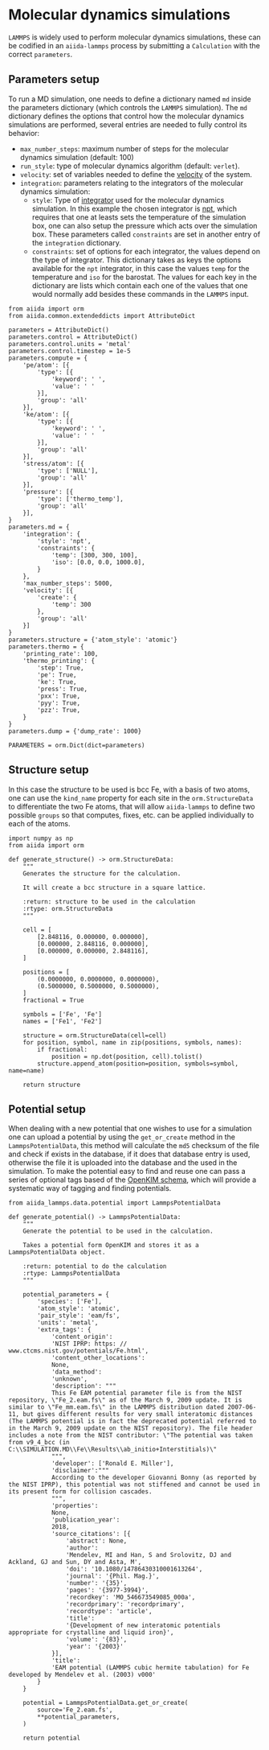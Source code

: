 # Molecular dynamics simulations

``LAMMPS`` is widely used to perform molecular dynamics simulations, these can be codified in an ``aiida-lammps`` process by submitting a ``Calculation`` with the correct ``parameters``.

## Parameters setup
To run a MD simulation, one needs to define a dictionary named ``md`` inside the parameters dictionary (which controls the ``LAMMPS`` simulation). The ``md`` dictionary defines the options that control how the molecular dynamics simulations are performed, several entries are needed to fully control its behavior:
* ``max_number_steps``: maximum number of steps for the molecular dynamics simulation (default: 100)
* ``run_style``: type of molecular dynamics algorithm (default: ``verlet``).
* ``velocity``: set of variables needed to define the [velocity](https://docs.lammps.org/velocity.html) of the system.
* ``integration``: parameters relating to the integrators of the molecular dynamics simulation:
    - ``style``: Type of [integrator](https://docs.lammps.org/fixes.html) used for the molecular dynamics simulation. In this example the chosen integrator is [npt](https://docs.lammps.org/fix_nh.html#fix-npt-command), which requires that one at leasts sets the temperature of the simulation box, one can also setup the pressure which acts over the simulation box. These parameters called ``constraints`` are set in another entry of the ``integration`` dictionary.
    - ``constraints``: set of options for each integrator, the values depend on the type of integrator. This dictionary takes as keys the options available for the ``npt`` integrator, in this case the values ``temp`` for the temperature and ``iso`` for the barostat. The values for each key in the dictionary are lists which contain each one of the values that one would normally add besides these commands in the ``LAMMPS`` input.

```{code-block} python
from aiida import orm
from aiida.common.extendeddicts import AttributeDict

parameters = AttributeDict()
parameters.control = AttributeDict()
parameters.control.units = 'metal'
parameters.control.timestep = 1e-5
parameters.compute = {
    'pe/atom': [{
        'type': [{
            'keyword': ' ',
            'value': ' '
        }],
        'group': 'all'
    }],
    'ke/atom': [{
        'type': [{
            'keyword': ' ',
            'value': ' '
        }],
        'group': 'all'
    }],
    'stress/atom': [{
        'type': ['NULL'],
        'group': 'all'
    }],
    'pressure': [{
        'type': ['thermo_temp'],
        'group': 'all'
    }],
}
parameters.md = {
    'integration': {
        'style': 'npt',
        'constraints': {
            'temp': [300, 300, 100],
            'iso': [0.0, 0.0, 1000.0],
        }
    },
    'max_number_steps': 5000,
    'velocity': [{
        'create': {
            'temp': 300
        },
        'group': 'all'
    }]
}
parameters.structure = {'atom_style': 'atomic'}
parameters.thermo = {
    'printing_rate': 100,
    'thermo_printing': {
        'step': True,
        'pe': True,
        'ke': True,
        'press': True,
        'pxx': True,
        'pyy': True,
        'pzz': True,
    }
}
parameters.dump = {'dump_rate': 1000}

PARAMETERS = orm.Dict(dict=parameters)
```

## Structure setup
In this case the structure to be used is bcc Fe, with a basis of two atoms, one can use the ``kind_name`` property for each site in the ``orm.StructureData`` to differentiate the two Fe atoms, that will allow ``aiida-lammps`` to define two possible ``groups`` so that computes, fixes, etc. can be applied individually to each of the atoms.

```{code-block} python
import numpy as np
from aiida import orm

def generate_structure() -> orm.StructureData:
    """
    Generates the structure for the calculation.

    It will create a bcc structure in a square lattice.

    :return: structure to be used in the calculation
    :rtype: orm.StructureData
    """

    cell = [
        [2.848116, 0.000000, 0.000000],
        [0.000000, 2.848116, 0.000000],
        [0.000000, 0.000000, 2.848116],
    ]

    positions = [
        (0.0000000, 0.0000000, 0.0000000),
        (0.5000000, 0.5000000, 0.5000000),
    ]
    fractional = True

    symbols = ['Fe', 'Fe']
    names = ['Fe1', 'Fe2']

    structure = orm.StructureData(cell=cell)
    for position, symbol, name in zip(positions, symbols, names):
        if fractional:
            position = np.dot(position, cell).tolist()
        structure.append_atom(position=position, symbols=symbol, name=name)

    return structure
```


## Potential setup
When dealing with a new potential that one wishes to use for a simulation one can upload a potential by using the ``get_or_create`` method in the ``LammpsPotentialData``, this method will calculate the ``md5`` checksum of the file and check if exists in the database, if it does that database entry is used, otherwise the file it is uploaded into the database and the used in the simulation. To make the potential easy to find and reuse one can pass a series of optional tags based of the [OpenKIM schema](https://openkim.org/doc/schema/kimspec/), which will provide a systematic way of tagging and finding potentials.

```{code-block} python
from aiida_lammps.data.potential import LammpsPotentialData

def generate_potential() -> LammpsPotentialData:
    """
    Generate the potential to be used in the calculation.

    Takes a potential form OpenKIM and stores it as a LammpsPotentialData object.

    :return: potential to do the calculation
    :rtype: LammpsPotentialData
    """

    potential_parameters = {
        'species': ['Fe'],
        'atom_style': 'atomic',
        'pair_style': 'eam/fs',
        'units': 'metal',
        'extra_tags': {
            'content_origin':
            'NIST IPRP: https: // www.ctcms.nist.gov/potentials/Fe.html',
            'content_other_locations':
            None,
            'data_method':
            'unknown',
            'description': """
            This Fe EAM potential parameter file is from the NIST repository, \"Fe_2.eam.fs\" as of the March 9, 2009 update. It is similar to \"Fe_mm.eam.fs\" in the LAMMPS distribution dated 2007-06-11, but gives different results for very small interatomic distances (The LAMMPS potential is in fact the deprecated potential referred to in the March 9, 2009 update on the NIST repository). The file header includes a note from the NIST contributor: \"The potential was taken from v9_4_bcc (in C:\\SIMULATION.MD\\Fe\\Results\\ab_initio+Interstitials)\"
            """,
            'developer': ['Ronald E. Miller'],
            'disclaimer':"""
            According to the developer Giovanni Bonny (as reported by the NIST IPRP), this potential was not stiffened and cannot be used in its present form for collision cascades.
            """,
            'properties':
            None,
            'publication_year':
            2018,
            'source_citations': [{
                'abstract': None,
                'author':
                'Mendelev, MI and Han, S and Srolovitz, DJ and Ackland, GJ and Sun, DY and Asta, M',
                'doi': '10.1080/14786430310001613264',
                'journal': '{Phil. Mag.}',
                'number': '{35}',
                'pages': '{3977-3994}',
                'recordkey': 'MO_546673549085_000a',
                'recordprimary': 'recordprimary',
                'recordtype': 'article',
                'title':
                '{Development of new interatomic potentials appropriate for crystalline and liquid iron}',
                'volume': '{83}',
                'year': '{2003}'
            }],
            'title':
            'EAM potential (LAMMPS cubic hermite tabulation) for Fe developed by Mendelev et al. (2003) v000'
        }
    }

    potential = LammpsPotentialData.get_or_create(
        source='Fe_2.eam.fs',
        **potential_parameters,
    )

    return potential
```
